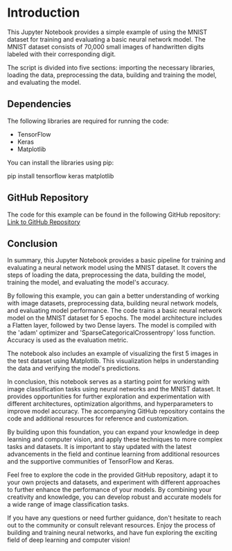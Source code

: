 # Introduction

This Jupyter Notebook provides a simple example of using the MNIST dataset for training and evaluating a basic neural network model. The MNIST dataset consists of 70,000 small images of handwritten digits labeled with their corresponding digit.

The script is divided into five sections: importing the necessary libraries, loading the data, preprocessing the data, building and training the model, and evaluating the model.

## Dependencies

The following libraries are required for running the code:

- TensorFlow
- Keras
- Matplotlib

You can install the libraries using pip:

pip install tensorflow keras matplotlib
## GitHub Repository

The code for this example can be found in the following GitHub repository: [Link to GitHub Repository](https://github.com/example-repo)

## Conclusion

In summary, this Jupyter Notebook provides a basic pipeline for training and evaluating a neural network model using the MNIST dataset. It covers the steps of loading the data, preprocessing the data, building the model, training the model, and evaluating the model's accuracy.

By following this example, you can gain a better understanding of working with image datasets, preprocessing data, building neural network models, and evaluating model performance. The code trains a basic neural network model on the MNIST dataset for 5 epochs. The model architecture includes a Flatten layer, followed by two Dense layers. The model is compiled with the 'adam' optimizer and 'SparseCategoricalCrossentropy' loss function. Accuracy is used as the evaluation metric.

The notebook also includes an example of visualizing the first 5 images in the test dataset using Matplotlib. This visualization helps in understanding the data and verifying the model's predictions.

In conclusion, this notebook serves as a starting point for working with image classification tasks using neural networks and the MNIST dataset. It provides opportunities for further exploration and experimentation with different architectures, optimization algorithms, and hyperparameters to improve model accuracy. The accompanying GitHub repository contains the code and additional resources for reference and customization.

By building upon this foundation, you can expand your knowledge in deep learning and computer vision, and apply these techniques to more complex tasks and datasets. It is important to stay updated with the latest advancements in the field and continue learning from additional resources and the supportive communities of TensorFlow and Keras.

Feel free to explore the code in the provided GitHub repository, adapt it to your own projects and datasets, and experiment with different approaches to further enhance the performance of your models. By combining your creativity and knowledge, you can develop robust and accurate models for a wide range of image classification tasks.

If you have any questions or need further guidance, don't hesitate to reach out to the community or consult relevant resources. Enjoy the process of building and training neural networks, and have fun exploring the exciting field of deep learning and computer vision!

